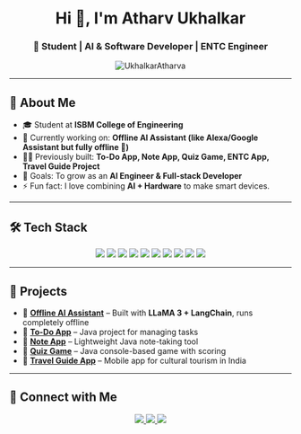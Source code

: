<!-- Profile README for Atharv Ukhalkar -->

<h1 align="center">Hi 👋, I'm Atharv Ukhalkar</h1>
<h3 align="center">🚀 Student | AI & Software Developer | ENTC Engineer</h3>

<p align="center">
  <img src="https://komarev.com/ghpvc/?username=UkhalkarAtharva&label=Profile%20views&color=0e75b6&style=flat" alt="UkhalkarAtharva" />
</p>

---

## 🌟 About Me  
- 🎓 Student at **ISBM College of Engineering**  
- 🔭 Currently working on: **Offline AI Assistant (like Alexa/Google Assistant but fully offline 🚀)**  
- 👨‍💻 Previously built: **To-Do App, Note App, Quiz Game, ENTC App, Travel Guide Project**  
- 🎯 Goals: To grow as an **AI Engineer & Full-stack Developer**  
- ⚡ Fun fact: I love combining **AI + Hardware** to make smart devices.  

---

## 🛠️ Tech Stack  
<p align="center">
  <!-- Languages -->
  <img src="https://img.shields.io/badge/Python-3776AB?style=for-the-badge&logo=python&logoColor=white" />
  <img src="https://img.shields.io/badge/Java-ED8B00?style=for-the-badge&logo=java&logoColor=white" />
  <img src="https://img.shields.io/badge/C++-00599C?style=for-the-badge&logo=cplusplus&logoColor=white" />

  <!-- Web -->
  <img src="https://img.shields.io/badge/HTML5-E34F26?style=for-the-badge&logo=html5&logoColor=white" />
  <img src="https://img.shields.io/badge/CSS3-1572B6?style=for-the-badge&logo=css3&logoColor=white" />
  <img src="https://img.shields.io/badge/JavaScript-F7DF1E?style=for-the-badge&logo=javascript&logoColor=black" />

  <!-- AI & Tools -->
  <img src="https://img.shields.io/badge/LLaMA3-AI-blue?style=for-the-badge" />
  <img src="https://img.shields.io/badge/LangChain-black?style=for-the-badge" />
  <img src="https://img.shields.io/badge/MySQL-4479A1?style=for-the-badge&logo=mysql&logoColor=white" />
  <img src="https://img.shields.io/badge/Firebase-FFCA28?style=for-the-badge&logo=firebase&logoColor=black" />
</p>

---

## 📌 Projects  
- 🔹 [**Offline AI Assistant**](#) – Built with **LLaMA 3 + LangChain**, runs completely offline  
- 🔹 [**To-Do App**](#) – Java project for managing tasks  
- 🔹 [**Note App**](#) – Lightweight Java note-taking tool  
- 🔹 [**Quiz Game**](#) – Java console-based game with scoring  
- 🔹 [**Travel Guide App**](#) – Mobile app for cultural tourism in India  

---

## 🤝 Connect with Me  
<p align="center">
  <a href="https://www.linkedin.com/in/atharv-ukhalkar-17a344292/" target="_blank">
    <img src="https://img.shields.io/badge/LinkedIn-0A66C2?style=for-the-badge&logo=linkedin&logoColor=white" />
  </a>
  <a href="ukhalkaratharva@gmail.com">
    <img src="https://img.shields.io/badge/Gmail-D14836?style=for-the-badge&logo=gmail&logoColor=white" />
  </a>
  <a href="https://github.com/UkhalkarAtharva">
    <img src="https://img.shields.io/badge/GitHub-100000?style=for-the-badge&logo=github&logoColor=white" />
  </a>
</p>
